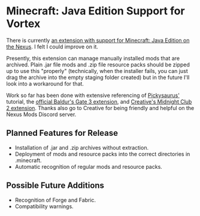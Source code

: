 # Minecraft: Java Edition Support for Vortex

There is currently [an extension with support for Minecraft: Java Edition on the Nexus](https://www.nexusmods.com/site/mods/204). I felt I could improve on it.

Presently, this extension can manage manually installed mods that are archived. Plain .jar file mods and .zip file resource packs should be zipped up to use this "properly" (technically, when the installer fails, you can just drag the archive into the empty staging folder created) but in the future I'll look into a workaround for that.

Work so far has been done with extensive referencing of [Pickysaurus'](https://nexus-mods.github.io/vortex-api/2022/04/03/Creating-a-game-extension.html)
tutorial, the [official Baldur's Gate 3 extension](https://github.com/Nexus-Mods/vortex-games/tree/master/game-baldursgate3), and [Creative's Midnight Club 2 extension](https://github.com/casually-creative/vortex-mc2-plugin). Thanks also go to Creative for being friendly and helpful on the Nexus Mods Discord server.

## Planned Features for Release

- Installation of .jar and .zip archives without extraction.
- Deployment of mods and resource packs into the correct directories in .minecraft.
- Automatic recognition of regular mods and resource packs.

## Possible Future Additions

- Recognition of Forge and Fabric.
- Compatibility warnings.
